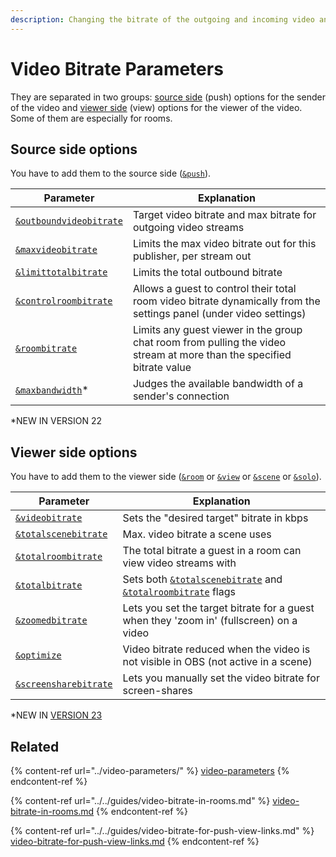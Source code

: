 ```yaml
---
description: Changing the bitrate of the outgoing and incoming video and for rooms
---
```


# Video Bitrate Parameters

They are separated in two groups: [source side](./#source-side-options) (push) options for the sender of the video and [viewer side](./#viewer-side-options) (view) options for the viewer of the video. Some of them are especially for rooms.

## Source side options

You have to add them to the source side ([`&push`](../../source-settings/push.md)).

| Parameter                                              | Explanation                                                                                                           |
| ------------------------------------------------------ | --------------------------------------------------------------------------------------------------------------------- |
| [`&outboundvideobitrate`](and-outboundvideobitrate.md) | Target video bitrate and max bitrate for outgoing video streams                                                       |
| [`&maxvideobitrate`](and-maxvideobitrate.md)           | Limits the max video bitrate out for this publisher, per stream out                                                   |
| [`&limittotalbitrate`](limittotalbitrate.md)           | Limits the total outbound bitrate                                                                                     |
| [`&controlroombitrate`](and-controlroombitrate.md)     | Allows a guest to control their total room video bitrate dynamically from the settings panel (under video settings)   |
| [`&roombitrate`](roombitrate.md)                       | Limits any guest viewer in the group chat room from pulling the video stream at more than the specified bitrate value |
| [`&maxbandwidth`](and-maxbandwidth.md)\*               | Judges the available bandwidth of a sender's connection                                                               |

\*NEW IN VERSION 22

## **Viewer side options**

You have to add them to the viewer side ([`&room`](../../general-settings/room.md) or [`&view`](../view-parameters/view.md) or [`&scene`](../view-parameters/scene.md) or [`&solo`](../mixer-scene-parameters/and-solo.md)).

| Parameter                                                                       | Explanation                                                                                                     |
| ------------------------------------------------------------------------------- | --------------------------------------------------------------------------------------------------------------- |
| [`&videobitrate`](bitrate.md)                                                   | Sets the "desired target" bitrate in kbps                                                                       |
| [`&totalscenebitrate`](and-totalscenebitrate.md)                                | Max. video bitrate a scene uses                                                                                 |
| [`&totalroombitrate`](totalroombitrate.md)                                      | The total bitrate a guest in a room can view video streams with                                                 |
| [`&totalbitrate`](and-totalbitrate.md)                                          | Sets both [`&totalscenebitrate`](and-totalscenebitrate.md) and [`&totalroombitrate`](totalroombitrate.md) flags |
| [`&zoomedbitrate`](and-zoomedbitrate.md)                                        | Lets you set the target bitrate for a guest when they 'zoom in' (fullscreen) on a video                         |
| [`&optimize`](optimize.md)                                                      | Video bitrate reduced when the video is not visible in OBS (not active in a scene)                              |
| [`&screensharebitrate`](../../newly-added-parameters/and-screensharebitrate.md) | Lets you manually set the video bitrate for screen-shares                                                       |

\*NEW IN [VERSION 23](../../releases/v23.md)

## Related

{% content-ref url="../video-parameters/" %}
[video-parameters](../video-parameters/)
{% endcontent-ref %}

{% content-ref url="../../guides/video-bitrate-in-rooms.md" %}
[video-bitrate-in-rooms.md](../../guides/video-bitrate-in-rooms.md)
{% endcontent-ref %}

{% content-ref url="../../guides/video-bitrate-for-push-view-links.md" %}
[video-bitrate-for-push-view-links.md](../../guides/video-bitrate-for-push-view-links.md)
{% endcontent-ref %}
